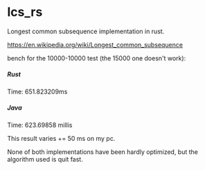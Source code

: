 # lcs_rs

Longest common subsequence implementation in rust.

https://en.wikipedia.org/wiki/Longest_common_subsequence


bench for the 10000-10000 test (the 15000 one doesn't work):

##### Rust
Time: 651.823209ms


##### Java
Time: 623.69858 millis


This result varies += 50 ms on my pc.

None of both implementations have been hardly optimized, but the algorithm used is quit fast.